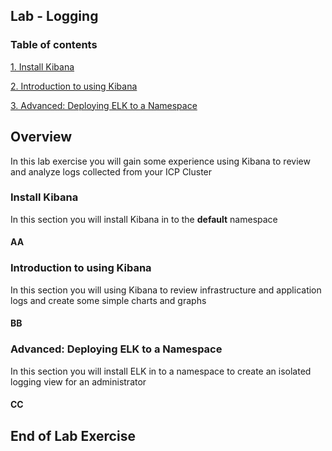 Lab - Logging
---

### Table of contents
[1. Install Kibana](#install)

[2. Introduction to using Kibana](#intro)

[3. Advanced: Deploying ELK to a Namespace](#namespace)


## Overview
In this lab exercise you will gain some experience using Kibana to review and analyze logs collected from your ICP Cluster

### Install Kibana <a name="install"></a>
In this section you will install Kibana in to the **default** namespace

#### AA

### Introduction to using Kibana <a name="intro"></a>
In this section you will using Kibana to review infrastructure and application logs and create some simple charts and graphs

#### BB

### Advanced: Deploying ELK to a Namespace <a name="namespace"></a>
In this section you will install ELK in to a namespace to create an isolated logging view for an administrator

#### CC

## End of Lab Exercise

